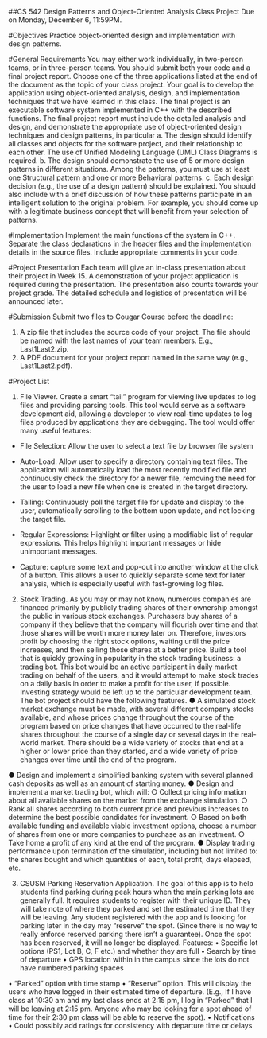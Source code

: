##CS 542 Design Patterns and Object-Oriented Analysis Class Project
Due on Monday, December 6, 11:59PM.

#Objectives
Practice object-oriented design and implementation with design patterns.

#General Requirements
You may either work individually, in two-person teams, or in three-person teams.
You should submit both your code and a final project report.
Choose one of the three applications listed at the end of the document as the topic of your class project. Your goal is to develop the application using object-oriented analysis, design, and implementation techniques that we have learned in this class. The final project is an executable software system implemented in C++ with the described functions.
The final project report must include the detailed analysis and design, and demonstrate the appropriate use of object-oriented design techniques and design patterns, in particular
a. The design should identify all classes and objects for the software project, and their relationship to each other. The use of Unified Modeling Language (UML) Class Diagrams is required.
b. The design should demonstrate the use of 5 or more design patterns in different situations. Among the patterns, you must use at least one Structural pattern and one or more Behavioral patterns.
c. Each design decision (e.g., the use of a design pattern) should be explained. You should also include with a brief discussion of how these patterns participate in an intelligent solution to the original problem. For example, you should come up with a legitimate business concept that will benefit from your selection of patterns.

#Implementation
Implement the main functions of the system in C++. Separate the class declarations in the header files and the implementation details in the source files. Include appropriate comments in your code.

#Project Presentation
Each team will give an in-class presentation about their project in Week 15. A demonstration of your project application is required during the presentation. The presentation also counts towards your project grade. The detailed schedule and logistics of presentation will be announced later.

#Submission
Submit two files to Cougar Course before the deadline:
1. A zip file that includes the source code of your project. The file should be named with the last names of your team members. E.g., Last1Last2.zip.
2. A PDF document for your project report named in the same way (e.g., Last1Last2.pdf).

#Project List

1. File Viewer. 
Create a smart “tail” program for viewing live updates to log files and providing parsing tools. This tool would serve as a software development aid, allowing a developer to view real-time updates to log files produced by applications they are debugging. The tool would offer many useful features:
- File Selection: Allow the user to select a text file by browser file system
- Auto-Load: Allow user to specify a directory containing text files. The application will automatically load the most recently modified file and continuously check the directory for a newer file, removing the need for the user to load a new file when one is created in the target directory.
    
- Tailing: Continuously poll the target file for update and display to the user, automatically scrolling to the bottom upon update, and not locking the target file.
- Regular Expressions: Highlight or filter using a modifiable list of regular expressions. This helps highlight important messages or hide unimportant messages.
- Capture: capture some text and pop-out into another window at the click of a button. This allows a user to quickly separate some text for later analysis, which is especially useful with fast-growing log files.

2. Stock Trading. 
As you may or may not know, numerous companies are financed primarily by publicly trading shares of their ownership amongst the public in various stock exchanges. Purchasers buy shares of a company if they believe that the company will flourish over time and that those shares will be worth more money later on. Therefore, investors profit by choosing the right stock options, waiting until the price increases, and then selling those shares at a better price.
Build a tool that is quickly growing in popularity in the stock trading business: a trading bot. This bot would be an active participant in daily market trading on behalf of the users, and it would attempt to make stock trades on a daily basis in order to make a profit for the user, if possible. Investing strategy would be left up to the particular development team. The bot project should have the following features.
● A simulated stock market exchange must be made, with several different company stocks available, and whose prices change throughout the course of the program based on price changes that have occurred to the real-life shares throughout the course of a single day or several days in the real-world market. There should be a wide variety of stocks that end at a higher or lower price than they started, and a wide variety of price changes over time until the end of the program.

● Design and implement a simplified banking system with several planned cash deposits as well as an amount of starting money.
● Design and implement a market trading bot, which will:
○ Collect pricing information about all available shares on the market from the exchange simulation.
○ Rank all shares according to both current price and previous increases to determine the best possible candidates for investment.
○ Based on both available funding and available viable investment options, choose a number of shares from one or more companies to purchase as an investment.
○ Take home a profit of any kind at the end of the program.
● Display trading performance upon termination of the simulation, including but not limited to: the shares bought and which quantities of each, total profit, days elapsed, etc.

3. CSUSM Parking Reservation Application. 
The goal of this app is to help students find parking during peak hours when the main parking lots are generally full. It requires students to register with their unique ID. They will take note of where they parked and set the estimated time that they will be leaving. Any student registered with the app and is looking for parking later in the day may “reserve” the spot. (Since there is no way to really enforce reserved parking there isn’t a guarantee). Once the spot has been reserved, it will no longer be displayed. Features:
• Specific lot options (PS1, Lot B, C, F etc.) and whether they are full • Search by time of departure
• GPS location within in the campus since the lots do not have numbered parking spaces

• “Parked” option with time stamp
• “Reserve” option. This will display the users who have logged in their estimated time of departure. (E.g., If I have class at 10:30 am and my last class ends at 2:15 pm, I log in “Parked” that I will be leaving at 2:15 pm. Anyone who may be looking for a spot ahead of time for their 2:30 pm class will be able to reserve the spot).
• Notifications
• Could possibly add ratings for consistency with departure time or delays
